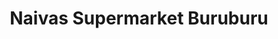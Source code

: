 ---
title: "Naivas Supermarket Buruburu"
url: /nairobi/naivas-supermarket-buruburu/
shop: supermarket
---